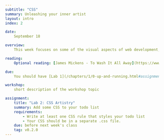 ```yaml
---
subtitle: "CSS"
summary: Unleashing your inner artist
layout: intro
index: 2

date:
    September 18

overview:
    This week focuses on some of the visual aspects of web development, and should give you a good idea of how to customize the look and feel of your app. The lab is intentionally very open ended - while I'd love to see everyone's artistic chops, if you are behind on the previous lab, this is the week to get caught up.

reading:
    Optional reading: [James Mickens - To Wash It All Away](https://www.usenix.org/system/files/1403_02-08_mickens.pdf)

due:
    You should have [Lab 1](/chapters/1/0-up-and-running.html#assignment) completed before class.

workshop:
    short description of the workshop topic

assignment:
    title: "Lab 2: CSS Artistry"
    summary: Add some CSS to your todo list
    requirements:
        - Write at least one CSS rule that styles your todo list
        - Your CSS should be in a separate .css file.
    due: before next week's class
    tag: v0.2.0
---
```

